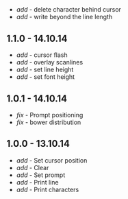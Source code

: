 ##

* _add_ - delete character behind cursor
* _add_ - write beyond the line length

## 1.1.0 - 14.10.14

* _add_ - cursor flash
* _add_ - overlay scanlines
* _add_ - set line height
* _add_ - set font height

## 1.0.1 - 14.10.14

* _fix_ - Prompt positioning
* _fix_ - bower distribution

## 1.0.0 - 13.10.14

* _add_ - Set cursor position
* _add_ - Clear
* _add_ - Set prompt
* _add_ - Print line
* _add_ - Print characters
